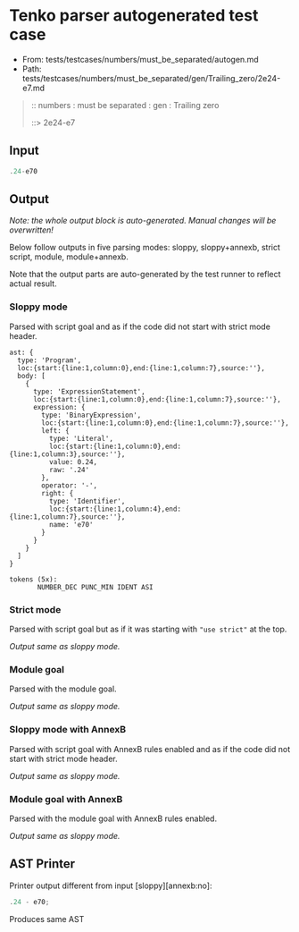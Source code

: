 # Tenko parser autogenerated test case

- From: tests/testcases/numbers/must_be_separated/autogen.md
- Path: tests/testcases/numbers/must_be_separated/gen/Trailing_zero/2e24-e7.md

> :: numbers : must be separated : gen : Trailing zero
>
> ::> 2e24-e7

## Input


`````js
.24-e70
`````

## Output

_Note: the whole output block is auto-generated. Manual changes will be overwritten!_

Below follow outputs in five parsing modes: sloppy, sloppy+annexb, strict script, module, module+annexb.

Note that the output parts are auto-generated by the test runner to reflect actual result.

### Sloppy mode

Parsed with script goal and as if the code did not start with strict mode header.

`````
ast: {
  type: 'Program',
  loc:{start:{line:1,column:0},end:{line:1,column:7},source:''},
  body: [
    {
      type: 'ExpressionStatement',
      loc:{start:{line:1,column:0},end:{line:1,column:7},source:''},
      expression: {
        type: 'BinaryExpression',
        loc:{start:{line:1,column:0},end:{line:1,column:7},source:''},
        left: {
          type: 'Literal',
          loc:{start:{line:1,column:0},end:{line:1,column:3},source:''},
          value: 0.24,
          raw: '.24'
        },
        operator: '-',
        right: {
          type: 'Identifier',
          loc:{start:{line:1,column:4},end:{line:1,column:7},source:''},
          name: 'e70'
        }
      }
    }
  ]
}

tokens (5x):
       NUMBER_DEC PUNC_MIN IDENT ASI
`````

### Strict mode

Parsed with script goal but as if it was starting with `"use strict"` at the top.

_Output same as sloppy mode._

### Module goal

Parsed with the module goal.

_Output same as sloppy mode._

### Sloppy mode with AnnexB

Parsed with script goal with AnnexB rules enabled and as if the code did not start with strict mode header.

_Output same as sloppy mode._

### Module goal with AnnexB

Parsed with the module goal with AnnexB rules enabled.

_Output same as sloppy mode._

## AST Printer

Printer output different from input [sloppy][annexb:no]:

````js
.24 - e70;
````

Produces same AST
